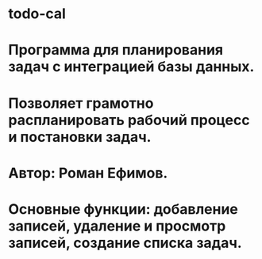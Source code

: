 # todo-cal
# Программа для планирования задач с интеграцией базы данных.
# Позволяет грамотно распланировать рабочий процесс и постановки задач.
# Автор: Роман Ефимов.
# Основные функции: добавление записей, удаление и просмотр записей, создание списка задач.  
